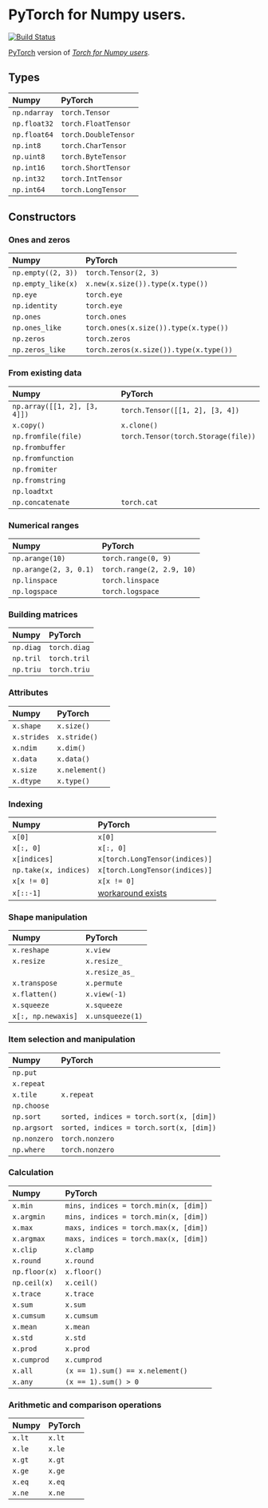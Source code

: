 # PyTorch for Numpy users.

[![Build Status](https://travis-ci.com/wkentaro/pytorch-for-numpy-users.svg?token=zM5rExyvuRoJThsnqHAF&branch=master)](https://travis-ci.com/wkentaro/pytorch-for-numpy-users)

[PyTorch](https://github.com/pytorch/pytorch.git) version of [_Torch for Numpy users_](https://github.com/torch/torch7/wiki/Torch-for-Numpy-users).

## Types

| Numpy        | PyTorch              |
|:-------------|:---------------------|
| `np.ndarray` | `torch.Tensor`       |
| `np.float32` | `torch.FloatTensor`  |
| `np.float64` | `torch.DoubleTensor` |
| `np.int8`    | `torch.CharTensor`   |
| `np.uint8`   | `torch.ByteTensor`   |
| `np.int16`   | `torch.ShortTensor`  |
| `np.int32`   | `torch.IntTensor`    |
| `np.int64`   | `torch.LongTensor`   |


## Constructors

### Ones and zeros

| Numpy              | PyTorch                                |
|:-------------------|:---------------------------------------|
| `np.empty((2, 3))` | `torch.Tensor(2, 3)`                   |
| `np.empty_like(x)` | `x.new(x.size()).type(x.type())`       |
| `np.eye`           | `torch.eye`                            |
| `np.identity`      | `torch.eye`                            |
| `np.ones`          | `torch.ones`                           |
| `np.ones_like`     | `torch.ones(x.size()).type(x.type())`  |
| `np.zeros`         | `torch.zeros`                          |
| `np.zeros_like`    | `torch.zeros(x.size()).type(x.type())` |

### From existing data

| Numpy                        | PyTorch                             |
|:-----------------------------|:------------------------------------|
| `np.array([[1, 2], [3, 4]])` | `torch.Tensor([[1, 2], [3, 4])`     |
| `x.copy()`                   | `x.clone()`                         |
| `np.fromfile(file)`          | `torch.Tensor(torch.Storage(file))` |
| `np.frombuffer`              |                                     |
| `np.fromfunction`            |                                     |
| `np.fromiter`                |                                     |
| `np.fromstring`              |                                     |
| `np.loadtxt`                 |                                     |
| `np.concatenate`             | `torch.cat`                         |

### Numerical ranges

| Numpy                  | PyTorch                   |
|:-----------------------|:--------------------------|
| `np.arange(10)`        | `torch.range(0, 9)`       |
| `np.arange(2, 3, 0.1)` | `torch.range(2, 2.9, 10)` |
| `np.linspace`          | `torch.linspace`          |
| `np.logspace`          | `torch.logspace`          |

### Building matrices

| Numpy     | PyTorch      |
|:----------|:-------------|
| `np.diag` | `torch.diag` |
| `np.tril` | `torch.tril` |
| `np.triu` | `torch.triu` |

### Attributes

| Numpy       | PyTorch        |
|:------------|:---------------|
| `x.shape`   | `x.size()`     |
| `x.strides` | `x.stride()`   |
| `x.ndim`    | `x.dim()`      |
| `x.data`    | `x.data()`     |
| `x.size`    | `x.nelement()` |
| `x.dtype`   | `x.type()`     |

### Indexing

| Numpy                 | PyTorch                        |
|:----------------------|:-------------------------------|
| `x[0]`                | `x[0]`                         |
| `x[:, 0]`             | `x[:, 0]`                      |
| `x[indices]`          | `x[torch.LongTensor(indices)]` |
| `np.take(x, indices)` | `x[torch.LongTensor(indices)]` |
| `x[x != 0]`           | `x[x != 0]`                    |
| `x[::-1]`             | [workaround exists](https://github.com/pytorch/pytorch/issues/229)             |

### Shape manipulation

| Numpy              | PyTorch          |
|:-------------------|:-----------------|
| `x.reshape`        | `x.view`         |
| `x.resize`         | `x.resize_`      |
|                    | `x.resize_as_`   |
| `x.transpose`      | `x.permute`      |
| `x.flatten()`      | `x.view(-1)`     |
| `x.squeeze`        | `x.squeeze`      |
| `x[:, np.newaxis]` | `x.unsqueeze(1)` |

### Item selection and manipulation

| Numpy        | PyTorch                                  |
|:-------------|:-----------------------------------------|
| `np.put`     |                                          |
| `x.repeat`   |                                          |
| `x.tile`     | `x.repeat`                               |
| `np.choose`  |                                          |
| `np.sort`    | `sorted, indices = torch.sort(x, [dim])` |
| `np.argsort` | `sorted, indices = torch.sort(x, [dim])` |
| `np.nonzero` | `torch.nonzero`                          |
| `np.where`   | `torch.nonzero`                          |

### Calculation

| Numpy         | PyTorch                               |
|:--------------|:--------------------------------------|
| `x.min`       | `mins, indices = torch.min(x, [dim])` |
| `x.argmin`    | `mins, indices = torch.min(x, [dim])` |
| `x.max`       | `maxs, indices = torch.max(x, [dim])` |
| `x.argmax`    | `maxs, indices = torch.max(x, [dim])` |
| `x.clip`      | `x.clamp`                             |
| `x.round`     | `x.round`                             |
| `np.floor(x)` | `x.floor()`                           |
| `np.ceil(x)`  | `x.ceil()`                            |
| `x.trace`     | `x.trace`                             |
| `x.sum`       | `x.sum`                               |
| `x.cumsum`    | `x.cumsum`                            |
| `x.mean`      | `x.mean`                              |
| `x.std`       | `x.std`                               |
| `x.prod`      | `x.prod`                              |
| `x.cumprod`   | `x.cumprod`                           |
| `x.all`       | `(x == 1).sum() == x.nelement()`      |
| `x.any`       | `(x == 1).sum() > 0`                  |

### Arithmetic and comparison operations

| Numpy   | PyTorch   |
|:--------|:----------|
| `x.lt`  | `x.lt`    |
| `x.le`  | `x.le`    |
| `x.gt`  | `x.gt`    |
| `x.ge`  | `x.ge`    |
| `x.eq`  | `x.eq`    |
| `x.ne`  | `x.ne`    |



